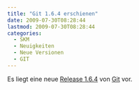```yaml
---
title: "Git 1.6.4 erschienen"
date: 2009-07-30T08:28:44
lastmod: 2009-07-30T08:28:44
categories:
  - SKM
  - Neuigkeiten
  - Neue Versionen
  - GIT
---
```

Es liegt eine neue <a href="http://www.kernel.org/pub/software/scm/git/docs/RelNotes-1.6.4.txt">Release 1.6.4</a> von <a href="http://git-scm.com/">Git</a> vor.
